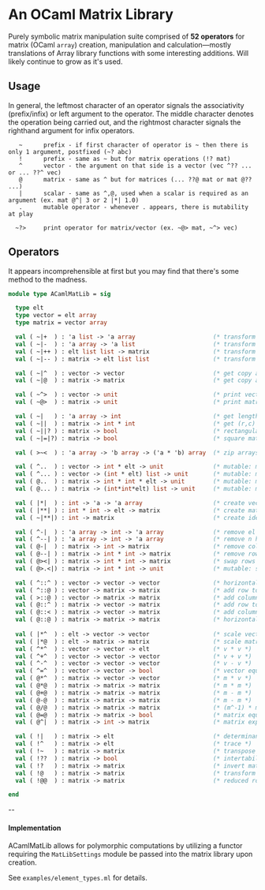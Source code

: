 # An OCaml Matrix Library

Purely symbolic matrix manipulation suite comprised of **52 operators** for matrix (OCaml `array`) creation, manipulation and calculation—mostly translations of Array library functions with some interesting additions. Will likely continue to grow as it's used.



## Usage

In general, the leftmost character of an operator signals the associativity (prefix/infix) or left argument to the operator. The middle character denotes the operation being carried out, and the rightmost character signals the righthand argument for infix operators.
```
   ~      prefix - if first character of operator is ~ then there is only 1 argument, postfixed (~? abc) 
   !      prefix - same as ~ but for matrix operations (!? mat)
   ^      vector - the argument on that side is a vector (vec ^?? ... or ... ??^ vec)
   @      matrix - same as ^ but for matrices (... ??@ mat or mat @?? ...)
   |      scalar - same as ^,@, used when a scalar is required as an argument (ex. mat @^| 3 or 2 |*| 1.0)
   .      mutable operator - whenever . appears, there is mutability at play 

  ~?>     print operator for matrix/vector (ex. ~@> mat, ~^> vec)
```



## Operators

It appears incomprehensible at first but you may find that there's some method to the madness.
``` ocaml
module type ACamlMatLib = sig

  type elt
  type vector = elt array
  type matrix = vector array

  val ( ~|+  ) : 'a list -> 'a array                      (* transform list to array *)
  val ( ~|-  ) : 'a array -> 'a list                      (* transform array to list *)
  val ( ~|++ ) : elt list list -> matrix                  (* transform list list to matrix *)
  val ( ~|-- ) : matrix -> elt list list                  (* transform matrix to list list *)

  val ( ~|^  ) : vector -> vector                         (* get copy a vector *)
  val ( ~|@  ) : matrix -> matrix                         (* get copy a matrix *)

  val ( ~^>  ) : vector -> unit                           (* print vector *)
  val ( ~@>  ) : matrix -> unit                           (* print matrix *)

  val ( ~|   ) : 'a array -> int                          (* get length of v, or #rows of m *)
  val ( ~||  ) : matrix -> int * int                      (* get (r,c) size of matrix *)
  val ( ~||? ) : matrix -> bool                           (* rectangular matrix test *)
  val ( ~|=|?) : matrix -> bool                           (* square matrix test *)

  val ( >~<  ) : 'a array -> 'b array -> ('a * 'b) array  (* zip arrays to tupled array *)

  val ( ^..  ) : vector -> int * elt -> unit              (* mutable: modify index in vector *)
  val ( ^... ) : vector -> (int * elt) list -> unit       (* mutable: modify many vector els *)
  val ( @..  ) : matrix -> int * int * elt -> unit        (* mutable: modify index in matrix *)
  val ( @... ) : matrix -> (int*int*elt) list -> unit     (* mutable: modify many els in mat *)

  val ( |*|  ) : int -> 'a -> 'a array                    (* create vector *)
  val ( |**| ) : int * int -> elt -> matrix               (* create matrix *)
  val ( ~|**|) : int -> matrix                            (* create identity matrix of size *)

  val ( ^-|  ) : 'a array -> int -> 'a array              (* remove el from v, or row from m *)
  val ( ^--| ) : 'a array -> int -> 'a array              (* remove n head elements *)
  val ( @-|  ) : matrix -> int -> matrix                  (* remove col from matrix *)
  val ( @--| ) : matrix -> int * int -> matrix            (* remove row,col from matrix *)
  val ( @><| ) : matrix -> int * int -> matrix            (* swap rows in matrix *)
  val ( @>.<|) : matrix -> int * int -> unit              (* mutable: swap rows in matrix *)

  val ( ^::^ ) : vector -> vector -> vector               (* horizontally join vectors *)
  val ( ^::@ ) : vector -> matrix -> matrix               (* add row to top of matrix *)
  val ( >::@ ) : vector -> matrix -> matrix               (* add column to front of matrix *)
  val ( @::^ ) : matrix -> vector -> matrix               (* add row to bottom of matrix *)
  val ( @::< ) : matrix -> vector -> matrix               (* add column to right of matrix *)
  val ( @::@ ) : matrix -> matrix -> matrix               (* horizontally join matrices *)
  
  val ( |*^  ) : elt -> vector -> vector                  (* scale vector *)
  val ( |*@  ) : elt -> matrix -> matrix                  (* scale matrix *)  
  val ( ^*^  ) : vector -> vector -> elt                  (* v * v *)
  val ( ^+^  ) : vector -> vector -> vector               (* v + v *)
  val ( ^-^  ) : vector -> vector -> vector               (* v - v *)
  val ( ^=^  ) : vector -> vector -> bool                 (* vector equality *)
  val ( @*^  ) : matrix -> vector -> vector               (* m * v *)
  val ( @*@  ) : matrix -> matrix -> matrix               (* m * m *)
  val ( @+@  ) : matrix -> matrix -> matrix               (* m - m *)
  val ( @-@  ) : matrix -> matrix -> matrix               (* m - m *)
  val ( @/@  ) : matrix -> matrix -> matrix               (* (m^-1) * m *)
  val ( @=@  ) : matrix -> matrix -> bool                 (* matrix equality *)
  val ( @^|  ) : matrix -> int -> matrix                  (* matrix exponent *)

  val ( !|   ) : matrix -> elt                            (* determinant *)
  val ( !^   ) : matrix -> elt                            (* trace *) 
  val ( !~   ) : matrix -> matrix                         (* transpose *)
  val ( !??  ) : matrix -> bool                           (* intertability test *)
  val ( !?   ) : matrix -> matrix                         (* invert matrix *)
  val ( !@   ) : matrix -> matrix                         (* transform m to row echelon form *)
  val ( !@@  ) : matrix -> matrix                         (* reduced row echelon form *)

end
```


--

#### Implementation

ACamlMatLib allows for polymorphic computations by utilizing a functor requiring the `MatLibSettings` module be passed into the matrix library upon creation. 

See `examples/element_types.ml` for details.
<!-- 
An example using:
```ocaml

The current form of ACamlMatLib uses native floats but can be easily changed by altering the block defining literals:
``` ocaml
  type vector = float array 

  let zero = 0. and one = 1. 
  and absol = fun x -> abs_float x
  and elprint = fun e -> sprintf "%0.3f\t" e
  and epsilon = 1e-7
  and ( &+ ) a b = a+.b
  and ( &- ) a b = a-.b
  and ( &* ) a b = a*.b
  and ( &/ ) a b = a/.b
``` -->
